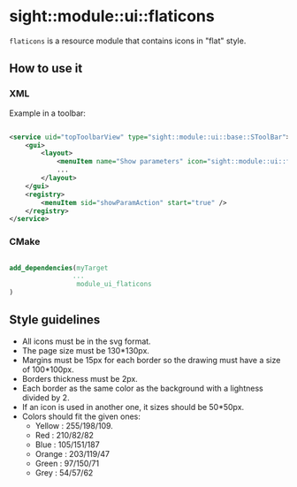 # sight::module::ui::flaticons

`flaticons` is a resource module that contains icons in "flat" style.

## How to use it

### XML

Example in a toolbar:

```xml

<service uid="topToolbarView" type="sight::module::ui::base::SToolBar">
    <gui>
        <layout>
            <menuItem name="Show parameters" icon="sight::module::ui::flaticons/YellowLeftChevron.svg" />
            ...
        </layout>
    </gui>
    <registry>
        <menuItem sid="showParamAction" start="true" />
    </registry>
</service>
```

### CMake

```cmake

add_dependencies(myTarget
                ...
                 module_ui_flaticons
)

```

## Style guidelines

- All icons must be in the svg format.
- The page size must be 130*130px.
- Margins must be 15px for each border so the drawing must have a size of 100*100px.
- Borders thickness must be 2px.
- Each border as the same color as the background with a lightness divided by 2.
- If an icon is used in another one, it sizes should be 50*50px.
- Colors should fit the given ones:
    - Yellow : 255/198/109.
    - Red : 210/82/82
    - Blue : 105/151/187
    - Orange : 203/119/47
    - Green : 97/150/71
    - Grey : 54/57/62
